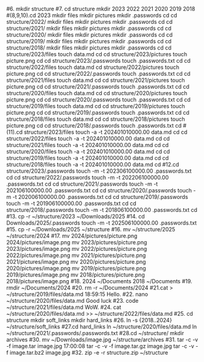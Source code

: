 #6. mkdir structure
#7. cd structure
mkdir 2023 2022 2021 2020 2019 2018
#(8,9,10).cd 2023
mkdir files
mkdir pictures
mkdir .passwords
cd
cd structure/2022/
mkdir files
mkdir pictures
mkdir .passwords
cd
cd structure/2021/
mkdir files
mkdir pictures
mkdir .passwords
cd
cd structure/2020/
mkdir files
mkdir pictures
mkdir .passwords
cd
cd structure/2019/
mkdir files
mkdir pictures
mkdir .passwords
cd
cd structure/2018/
mkdir files
mkdir pictures
mkdir .passwords
cd
cd structure/2023/files
touch data.md
cd
cd structure/2023/pictures
touch picture.png
cd
cd structure/2023/.passwords
touch .passwords.txt
cd
cd structure/2022/files
touch data.md
cd structure/2022/pictures
touch picture.png
cd
cd structure/2022/.passwords
touch .passwords.txt
cd
cd structure/2021/files
touch data.md
cd
cd structure/2021/pictures
touch picture.png
cd
cd structure/2021/.passwords
touch .passwords.txt
cd
cd structure/2020/files
touch data.md
cd
cd structure/2020/pictures
touch picture.png
cd
cd structure/2020/.passwords
touch .passwords.txt
cd
cd structure/2019/files
touch data.md
cd
cd structure/2019/pictures
touch picture.png
cd
cd structure/2019/.passwords
touch .passwords.txt
cd
cd structure/2018/files
touch data.md
cd
cd structure/2018/pictures
touch picture.png
cd
cd structure/2018/.passwords
touch .passwords.txt
cd
#(11).cd structure/2023/files
touch -a -t 202401010000.00 data.md
cd
cd structure/2022/files
touch -a -t 202401010000.00 data.md
cd
cd structure/2021/files
touch -a -t 202401010000.00 data.md
cd
cd structure/2020/files
touch -a -t 202401010000.00 data.md
cd
cd structure/2019/files
touch -a -t 202401010000.00 data.md
cd
cd structure/2018/files
touch -a -t 202401010000.00 data.md
cd
#12.cd structure/2023/.passwords
touch -m -t 202306100000.00 .passwords.txt
cd
cd structure/2022/.passwords
touch -m -t 202206100000.00 .passwords.txt
cd
cd structure/2021/.passwords
touch -m -t 202106100000.00 .passwords.txt
cd
cd structure/2020/.passwords
touch -m -t 202006100000.00 .passwords.txt
cd
cd structure/2019/.passwords
touch -m -t 201906100000.00 .passwords.txt
cd
cd structure/2018/.passwords
touch -m -t 201806100000.00 .passwords.txt
cd 
#13. cp -r ~/structure/2023 ~/Downloads/2025
#14. cd Downloads/2025/.passwords
touch -m -t 202506100000.00 .passwords.txt
#15. cp -r ~/Downloads/2025 ~/structure
#16. mv ~/structure/2025 ~/structure/2024
#17. mv 2024/pictures/picture.png 2024/pictures/image.png
mv 2023/pictures/picture.png 2023/pictures/image.png
mv 2022/pictures/picture.png 2022/pictures/image.png
mv 2021/pictures/picture.png 2021/pictures/image.png
mv 2020/pictures/picture.png 2020/pictures/image.png
mv 2019/pictures/picture.png 2019/pictures/image.png
mv 2018/pictures/picture.png 2018/pictures/image.png
#18. 2024 ~/Documents
2018 ~/Documents
#19. rmdir ~/Documents/2024
#20. rm -r  ~/Documents/2024
#21.cat > ~/structure/2019/files/data.md                                                                                       18:59:15
Hello.
#22. nano ~/structure/2020/files/data.md
Good luck
#23. code ~/structure/2021/files/data.md
WoW.
#24. cat ~/structure/2020/files/data.md >> ~/structure/2022/files/data.md
#25. cd structure
mkdir soft_links
mkdir hard_links
#26. ln -s {2018..2024} ~/structure/soft_links
#27.cd hard_links
ln ~/structure/2020/files/data.md
ln  ~/structure/2021/.passwords/.passwords.txt
#28.cd ~/structure/
mkdir archives
#30. mv ~/Downloads/image.jpg ~/structure/archives
#31. tar -c -v -f image.tar image.jpg                         17:00:08
tar -c -v -f image.tar.gz image.jpg
tar -c -v -f image.tar.bz2 image.jpg
#32. zip -e -r structure.zip ~/structure 